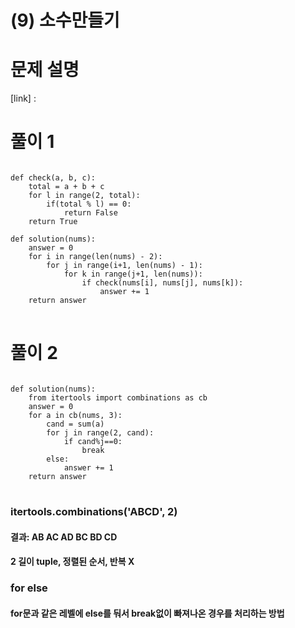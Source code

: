 # (9) 소수만들기
# 문제 설명
[link] : 
# 풀이 1
<pre>
<code>
def check(a, b, c):
    total = a + b + c
    for l in range(2, total):
        if(total % l) == 0:
            return False
    return True

def solution(nums):
    answer = 0
    for i in range(len(nums) - 2):
        for j in range(i+1, len(nums) - 1):
            for k in range(j+1, len(nums)):
                if check(nums[i], nums[j], nums[k]):
                    answer += 1
    return answer
</code>
</pre>
# 풀이 2
<pre>
<code>
def solution(nums):
    from itertools import combinations as cb
    answer = 0
    for a in cb(nums, 3):
        cand = sum(a)
        for j in range(2, cand):
            if cand%j==0:
                break
        else:
            answer += 1
    return answer
</code>
</pre>
### itertools.combinations('ABCD', 2)
#### 결과: AB AC AD BC BD CD
#### 2 길이 tuple, 정렬된 순서, 반복 X
### for else
#### for문과 같은 레벨에 else를 둬서 break없이 빠져나온 경우를 처리하는 방법